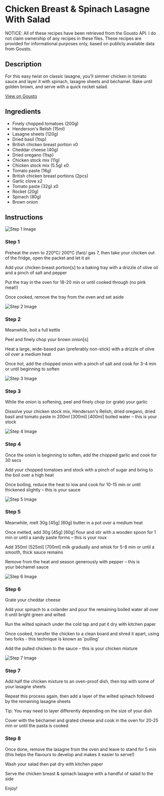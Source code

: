 # Chicken Breast & Spinach Lasagne With Salad

NOTICE: All of these recipes have been retrieved from the Gousto API. I do not claim ownership of any recipes in these files. These recipes are provided for informational purposes only, based on publicly available data from Gousto.

## Description

For this easy twist on classic lasagne, you'll simmer chicken in tomato sauce and layer it with spinach, lasagne sheets and béchamel. Bake until golden brown, and serve with a quick rocket salad. 

[View on Gousto](https://www.gousto.co.uk/recipes/cookbook/chicken-breast-spinach-lasagne-with-rocket)

## Ingredients

- Finely chopped tomatoes (200g)
- Henderson's Relish (15ml)
- Lasagne sheets (120g)
- Dried basil (1tsp)
- British chicken breast portion x0
- Cheddar cheese (40g)
- Dried oregano (1tsp)
- Chicken stock mix (11g)
- Chicken stock mix (5.5g) x0
- Tomato paste (16g)
- British chicken breast portions (2pcs)
- Garlic clove x2
- Tomato paste (32g) x0
- Rocket (20g)
- Spinach (80g)
- Brown onion

## Instructions

![Step 1 Image](https://production-media.gousto.co.uk/cms/recipe-step-image/Chicken-breasts-on-baking-tray-no-foil-1699372527771-x200.jpg)

### Step 1

Preheat the oven to 220°C/ 200°C (fan)/ gas 7, then take your chicken out of the fridge, open the packet and let it air

Add your chicken breast portion[s] to a baking tray with a drizzle of olive oil and a pinch of salt and pepper

Put the tray in the oven for 18-20 min or until cooked through (no pink meat!)

Once cooked, remove the tray from the oven and set aside

![Step 2 Image](https://production-media.gousto.co.uk/cms/recipe-step-image/step-2-copy-1699372530644-x200.jpg)

### Step 2

Meanwhile, boil a full kettle

Peel and finely chop your brown onion[s]

Heat a large, wide-based pan (preferably non-stick) with a drizzle of olive oil over a medium heat

Once hot, add the chopped onion with a pinch of salt and cook for 3-4 min or until beginning to soften

![Step 3 Image](https://production-media.gousto.co.uk/cms/recipe-step-image/step-3-copy-1699372532951-x200.jpg)

### Step 3

While the onion is softening, peel and finely chop (or grate) your garlic

Dissolve your chicken stock mix, Henderson's Relish, dried oregano, dried basil and tomato paste in 200ml <span class="text-purple">[300ml]</span> <span class="text-danger">[400ml]</span> boiled water – this is your stock

![Step 4 Image](https://production-media.gousto.co.uk/cms/recipe-step-image/step-4-copy-1699372535822-x200.jpg)

### Step 4

Once the onion is beginning to soften, add the chopped garlic and cook for 30 secs

Add your chopped tomatoes and stock with a pinch of sugar and bring to the boil over a high heat

Once boiling, reduce the heat to low and cook for 10-15 min or until thickened slightly – this is your sauce

![Step 5 Image](https://production-media.gousto.co.uk/cms/recipe-step-image/step-5-copy-1699372539189-x200.jpg)

### Step 5

Meanwhile, melt 30g <span class="text-purple">[45g]</span> <span class="text-danger">[60g] </span>butter in a pot over a medium heat

Once melted, add 30g<span class="text-purple"> [45g]</span> <span class="text-danger">[60g]</span> flour and stir with a wooden spoon for 1 min or until a sandy paste forms – this is your roux

Add 350ml <span class="text-purple">[525ml]</span><span class="text-danger"> [700ml] </span>milk gradually and whisk for 5-8 min or until a smooth, thick sauce remains

Remove from the heat and season generously with pepper – this is your béchamel sauce

![Step 6 Image](https://production-media.gousto.co.uk/cms/recipe-step-image/step-6-copy-1699372542523-x200.jpg)

### Step 6

Grate your cheddar cheese

Add your spinach to a colander and pour the remaining boiled water all over it until bright green and wilted

Run the wilted spinach under the cold tap and pat it dry with kitchen paper

Once cooked, transfer the chicken to a clean board and shred it apart, using two forks - this technique is known as ‘pulling’

Add the pulled chicken to the sauce – this is your chicken mixture

![Step 7 Image](https://production-media.gousto.co.uk/cms/recipe-step-image/step-7-copy-1699372545847-x200.jpg)

### Step 7

Add half the chicken mixture to an oven-proof dish, then top with some of your lasagne sheets

Repeat this process again, then add a layer of the wilted spinach followed by the remaining lasagne sheets

Tip: You may need to layer differently depending on the size of your dish

Cover with the béchamel and grated cheese and cook in the oven for 20-25 min or until the pasta is cooked

### Step 8

Once done, remove the lasagne from the oven and leave to stand for 5 min (this helps the flavours to develop and makes it easier to serve!)

Wash your salad then pat dry with kitchen paper

Serve the chicken breast & spinach lasagne with a handful of salad to the side

Enjoy!

